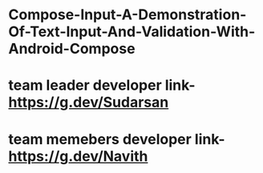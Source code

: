 # Compose-Input-A-Demonstration-Of-Text-Input-And-Validation-With-Android-Compose
#  team leader developer link-  https://g.dev/Sudarsan
#  team memebers developer link- https://g.dev/Navith
